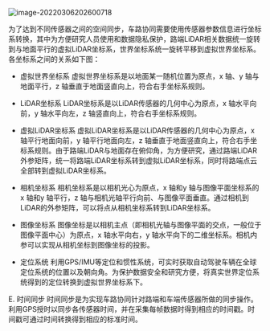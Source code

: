 ![image-20220306202600718](https://gitee.com/er-huomeng/img/raw/master/img/image-20220306202600718.png)

为了达到不同传感器之间的空间同步，车路协同需要使用传感器参数信息进行坐标系转换，其中为方便研究人员使用和数据隐私保护，路端LiDAR相关数据统一旋转到与地面平行的虚拟LiDAR坐标系，世界坐标系统一旋转平移到虚拟世界坐标系。各坐标系之间的关系如下图：

- 虚拟世界坐标系
  虚拟世界坐标系是以地面某一随机位置为原点，x 轴、y 轴与地面平行，z 轴垂直于地面竖直向上，符合右手坐标系规则。

- LiDAR坐标系
  LiDAR坐标系是以LiDAR传感器的几何中心为原点，x 轴水平向前，y 轴水平向左，z 轴竖直向上，符合右手坐标系规则。

- 虚拟LiDAR坐标系
  虚拟LiDAR坐标系是以LiDAR传感器的几何中心为原点，x 轴平行地面向前，y 轴平行地面向左，z 轴垂直于地面竖直向上，符合右手坐标系规则。由于路端LiDAR与地面存在俯仰角，为方便研究，通过路端LiDAR外参矩阵，统一将路端LiDAR坐标系转到虚拟LiDAR坐标系，同时将路端点云全部转到虚拟LiDAR坐标系。

- 相机坐标系
  相机坐标系是以相机光心为原点，x 轴和y 轴与图像平面坐标系的x 轴和y 轴平行，z 轴与相机光轴平行向前、与图像平面垂直。通过相机到LiDAR的外参矩阵，可以将点从相机坐标系转到LiDAR坐标系。

- 图像坐标系
  图像坐标是以相机主点（即相机光轴与图像平面的交点，一般位于图像平面中心）为原点，x 轴水平向右，y 轴水平向下的二维坐标系。相机内参可以实现从相机坐标到图像坐标的投影。

- 定位系统
  利用GPS/IMU等定位和惯性系统，可实时获取自动驾驶车辆在全球定位系统的位置以及朝向角。为保护数据安全和研究方便，将真实世界定位系统得到的定位转换到虚拟世界坐标系下。

E. 时间同步
时间同步是为实现车路协同针对路端和车端传感器所做的同步操作。利用GPS授时以同步各传感器时间，并在采集每帧数据时得到相应的时间戳。时间戳可通过时间转换得到相应的标准时间。
